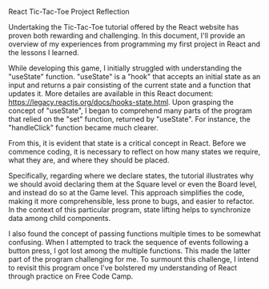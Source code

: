 React Tic-Tac-Toe Project Reflection

Undertaking the Tic-Tac-Toe tutorial offered by the React website has proven both rewarding and challenging. In this document, I'll provide an overview of my experiences from programming my first project in React and the lessons I learned.

While developing this game, I initially struggled with understanding the "useState" function. "useState" is a "hook" that accepts an initial state as an input and returns a pair consisting of the current state and a function that updates it. More detailes are available in this React document: https://legacy.reactjs.org/docs/hooks-state.html. Upon grasping the concept of "useState", I began to comprehend many parts of the program that relied on the "set" function, returned by "useState". For instance, the "handleClick" function became much clearer.

From this, it is evident that state is a critical concept in React. Before we commence coding, it is necessary to reflect on how many states we require, what they are, and where they should be placed.

Specifically, regarding where we declare states, the tutorial illustrates why we should avoid declaring them at the Square level or even the Board level, and instead do so at the Game level. This approach simplifies the code, making it more comprehensible, less prone to bugs, and easier to refactor. In the context of this particular program, state lifting helps to synchronize data among child components.

I also found the concept of passing functions multiple times to be somewhat confusing. When I attempted to track the sequence of events following a button press, I got lost among the multiple functions. This made the latter part of the program  challenging for me. To surmount this challenge, I intend to revisit this program once I've bolstered my understanding of React through practice on Free Code Camp.